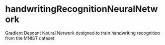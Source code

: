 # handwritingRecognitionNeuralNetwork
Gradient Descent Neural Network designed to train handwriting recognition from the MNIST dataset.
